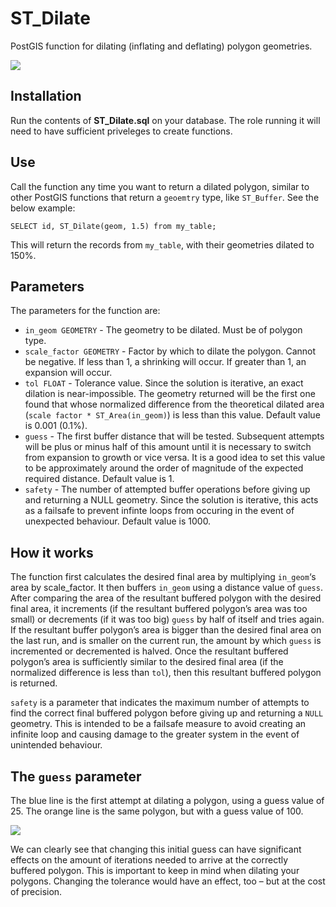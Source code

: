 # ST_Dilate

PostGIS function for dilating (inflating and deflating) polygon geometries.

![](http://iboates.alpheca.uberspace.de/wordpress/wp-content/uploads/2018/04/buffers.png)

## Installation

Run the contents of **ST_Dilate.sql** on your database. The role running it will need to have sufficient priveleges to create functions.

## Use

Call the function any time you want to return a dilated polygon, similar to other PostGIS functions that return a `geoemtry` type, like `ST_Buffer`. See the below example:

`SELECT id, ST_Dilate(geom, 1.5) from my_table;`

This will return the records from `my_table`, with their geometries dilated to 150%.

## Parameters

The parameters for the function are:

* `in_geom GEOMETRY` - The geometry to be dilated. Must be of polygon type.
* `scale_factor GEOMETRY` - Factor by which to dilate the polygon. Cannot be negative. If less than 1, a shrinking will occur. If greater than 1, an expansion will occur.
* `tol FLOAT` - Tolerance value. Since the solution is iterative, an exact dilation is near-impossible. The geometry returned will be the first one found that whose normalized difference from the theoretical dilated area (`scale factor * ST_Area(in_geom)`) is less than this value. Default value is 0.001 (0.1%).
* `guess` - The first buffer distance that will be tested. Subsequent attempts will be plus or minus half of this amount until it is necessary to switch from expansion to growth or vice versa. It is a good idea to set this value to be approximately around the order of magnitude of the expected required distance. Default value is 1.
* `safety` - The number of attempted buffer operations before giving up and returning a NULL geometry. Since the solution is iterative, this acts as a failsafe to prevent infinte loops from occuring in the event of unexpected behaviour. Default value is 1000.

## How it works

The function first calculates the desired final area by multiplying `in_geom`‘s area by scale_factor. It then buffers `in_geom` using a distance value of `guess`. After comparing the area of the resultant buffered polygon with the desired final area, it increments (if the resultant buffered polygon’s area was too small) or decrements (if it was too big) `guess` by half of itself and tries again. If the resultant buffer polygon’s area is bigger than the desired final area on the last run, and is smaller on the current run, the amount by which `guess` is incremented or decremented is halved. Once the resultant buffered polygon’s area is sufficiently similar to the desired final area (if the normalized difference is less than `tol`), then this resultant buffered polygon is returned.

`safety` is a parameter that indicates the maximum number of attempts to find the correct final buffered polygon before giving up and returning a `NULL` geometry. This is intended to be a failsafe measure to avoid creating an infinite loop and causing damage to the greater system in the event of unintended behaviour.

## The `guess` parameter

The blue line is the first attempt at dilating a polygon, using a guess value of 25. The orange line is the same polygon, but with a guess value of 100.

![](http://iboates.alpheca.uberspace.de/wordpress/wp-content/uploads/2018/04/dilation_chart.png)

We can clearly see that changing this initial guess can have significant effects on the amount of iterations needed to arrive at the correctly buffered polygon. This is important to keep in mind when dilating your polygons. Changing the tolerance would have an effect, too – but at the cost of precision.
